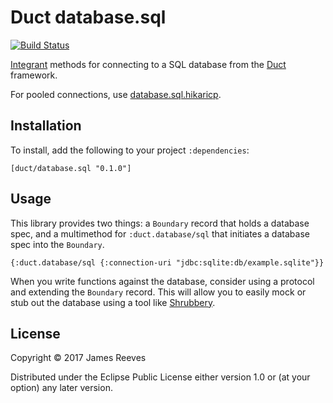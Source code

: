 # Duct database.sql

[![Build Status](https://travis-ci.org/duct-framework/database.sql.svg?branch=master)](https://travis-ci.org/duct-framework/database.sql)

[Integrant][] methods for connecting to a SQL database from the
[Duct][] framework.

For pooled connections, use [database.sql.hikaricp][].

[integrant]: https://github.com/weavejester/integrant
[duct]: https://github.com/duct-framework/duct
[database.sql.hikaricp]: https://github.com/duct-framework/database.sql.hikaricp

## Installation

To install, add the following to your project `:dependencies`:

    [duct/database.sql "0.1.0"]

## Usage

This library provides two things: a `Boundary` record that holds a
database spec, and a multimethod for `:duct.database/sql` that
initiates a database spec into the `Boundary`.

```edn
{:duct.database/sql {:connection-uri "jdbc:sqlite:db/example.sqlite"}}
```

When you write functions against the database, consider using a
protocol and extending the `Boundary` record. This will allow you to
easily mock or stub out the database using a tool like [Shrubbery][].

[shrubbery]: https://github.com/bguthrie/shrubbery

## License

Copyright © 2017 James Reeves

Distributed under the Eclipse Public License either version 1.0 or (at
your option) any later version.
